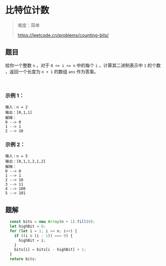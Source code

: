 # 比特位计数

> 难度：简单
>
> https://leetcode.cn/problems/counting-bits/

## 题目

给你一个整数 `n` ，对于 `0 <= i <= n` 中的每个 `i` ，计算其二进制表示中 `1` 的个数 ，返回一个长度为 `n + 1` 的数组 `ans` 作为答案。

 

### 示例 1：
```
输入：n = 2
输出：[0,1,1]
解释：
0 --> 0
1 --> 1
2 --> 10
```

### 示例 2：
```
输入：n = 5
输出：[0,1,1,2,1,2]
解释：
0 --> 0
1 --> 1
2 --> 10
3 --> 11
4 --> 100
5 --> 101
```

## 题解

```javascript
  const bits = new Array(n + 1).fill(0);
  let highBit = 0;
  for (let i = 1; i <= n; i++) {
    if ((i & (i - 1)) === 0) {
      highBit = i;
    }
    bits[i] = bits[i - highBit] + 1;
  }
  return bits;
```


